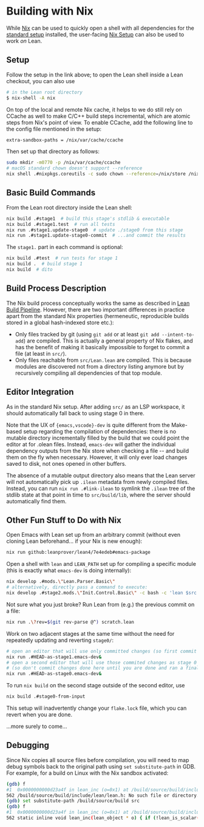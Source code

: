 # Building with Nix

While [Nix](https://nixos.org/nix/) can be used to quickly open a shell with all dependencies for the [standard setup](index.md) installed, the user-facing [Nix Setup](../setup.md#nix-setup) can also be used to work *on* Lean.

## Setup

Follow the setup in the link above; to open the Lean shell inside a Lean checkout, you can also use
```bash
# in the Lean root directory
$ nix-shell -A nix
```

On top of the local and remote Nix cache, it helps to we do still rely on CCache as well to make C/C++ build steps incremental, which are atomic steps from Nix's point of view.
To enable CCache, add the following line to the config file mentioned in the setup:
```bash
extra-sandbox-paths = /nix/var/cache/ccache
```
Then set up that directory as follows:
```bash
sudo mkdir -m0770 -p /nix/var/cache/ccache
# macOS standard chown doesn't support --reference
nix shell .#nixpkgs.coreutils -c sudo chown --reference=/nix/store /nix/var/cache/ccache
```

## Basic Build Commands

From the Lean root directory inside the Lean shell:
```bash
nix build .#stage1  # build this stage's stdlib & executable
nix build .#stage1.test  # run all tests
nix run .#stage1.update-stage0  # update ./stage0 from this stage
nix run .#stage1.update-stage0-commit  # ...and commit the results
```
The `stage1.` part in each command is optional:
```bash
nix build .#test  # run tests for stage 1
nix build .  # build stage 1
nix build  # dito
```

## Build Process Description

The Nix build process conceptually works the same as described in [Lean Build Pipeline](index.md#lean-build-pipeline).
However, there are two important differences in practice apart from the standard Nix properties (hermeneutic, reproducible builds stored in a global hash-indexed store etc.):
* Only files tracked by git (using `git add` or at least `git add --intent-to-add`) are compiled.
This is actually a general property of Nix flakes, and has the benefit of making it basically impossible to forget to commit a file (at least in `src/`).
* Only files reachable from `src/Lean.lean` are compiled.
This is because modules are discovered not from a directory listing anymore but by recursively compiling all dependencies of that top module.

## Editor Integration

As in the standard Nix setup.
After adding `src/` as an LSP workspace, it should automatically fall back to using stage 0 in there.

Note that the UX of `{emacs,vscode}-dev` is quite different from the Make-based setup regarding the compilation of dependencies:
there is no mutable directory incrementally filled by the build that we could point the editor at for .olean files.
Instead, `emacs-dev` will gather the individual dependency outputs from the Nix store when checking a file -- and build them on the fly when necessary.
However, it will only ever load changes saved to disk, not ones opened in other buffers.

The absence of a mutable output directory also means that the Lean server will not automatically pick up `.ilean` metadata from newly compiled files.
Instead, you can run `nix run .#link-ilean` to symlink the `.ilean` tree of the stdlib state at that point in time to `src/build/lib`, where the server should automatically find them.

## Other Fun Stuff to Do with Nix

Open Emacs with Lean set up from an arbitrary commit (without even cloning Lean beforehand... if your Nix is new enough):
```bash
nix run github:leanprover/lean4/7e4edeb#emacs-package
```

Open a shell with `lean` and `LEAN_PATH` set up for compiling a specific module (this is exactly what `emacs-dev` is doing internally):
```bash
nix develop .#mods.\"Lean.Parser.Basic\"
# alternatively, directly pass a command to execute:
nix develop .#stage2.mods.\"Init.Control.Basic\" -c bash -c 'lean $src -Dtrace.Elab.command=true'
```

Not sure what you just broke? Run Lean from (e.g.) the previous commit on a file:
```bash
nix run .\?rev=$(git rev-parse @^) scratch.lean
```

Work on two adjacent stages at the same time without the need for repeatedly updating and reverting `stage0/`:
```bash
# open an editor that will use only committed changes (so first commit them when changing files)
nix run .#HEAD-as-stage1.emacs-dev&
# open a second editor that will use those commited changes as stage 0
# (so don't commit changes done here until you are done and ran a final `update-stage0-commit`)
nix run .#HEAD-as-stage0.emacs-dev&
```
To run `nix build` on the second stage outside of the second editor, use
```bash
nix build .#stage0-from-input
```
This setup will inadvertently change your `flake.lock` file, which you can revert when you are done.

...more surely to come...

## Debugging

Since Nix copies all source files before compilation, you will need to map debug symbols back to the original path using `set substitute-path` in GDB.
For example, for a build on Linux with the Nix sandbox activated:
```bash
(gdb) f
#1  0x0000000000d23a4f in lean_inc (o=0x1) at /build/source/build/include/lean/lean.h:562
562	/build/source/build/include/lean/lean.h: No such file or directory.
(gdb) set substitute-path /build/source/build src
(gdb) f
#1  0x0000000000d23a4f in lean_inc (o=0x1) at /build/source/build/include/lean/lean.h:562
562	static inline void lean_inc(lean_object * o) { if (!lean_is_scalar(o)) lean_inc_ref(o); }
```

